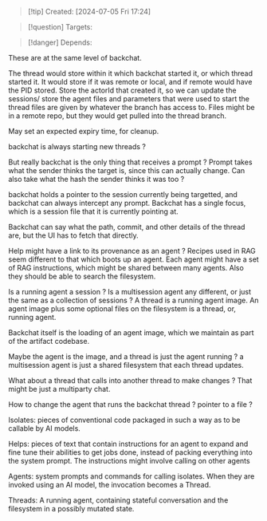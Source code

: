 
>[!tip] Created: [2024-07-05 Fri 17:24]

>[!question] Targets: 

>[!danger] Depends: 

These are at the same level of backchat.

The thread would store within it which backchat started it, or which thread started it.
It would store if it was remote or local, and if remote would have the PID stored.
Store the actorId that created it, so we can update the sessions/
store the agent files and parameters that were used to start the thread
files are given by whatever the branch has access to.  Files might be in a remote repo, but they would get pulled into the thread branch.


May set an expected expiry time, for cleanup.

backchat is always starting new threads ?

But really backchat is the only thing that receives a prompt ?
Prompt takes what the sender thinks the target is, since this can actually change.
Can also take what the hash the sender thinks it was too ?

backchat holds a pointer to the session currently being targetted, and backchat can always intercept any prompt.
Backchat has a single focus, which is a session file that it is currently pointing at.

Backchat can say what the path, commit, and other details of the thread are, but the UI has to fetch that directly.


Help might have a link to its provenance as an agent ?
Recipes used in RAG seem different to that which boots up an agent.  Each agent might have a set of RAG instructions, which might be shared between many agents.
Also they should be able to search the filesystem.

Is a running agent a session ?
Is a multisession agent any different, or just the same as a collection of sessions ?
A thread is a running agent image.
An agent image plus some optional files on the filesystem is a thread, or, running agent.

Backchat itself is the loading of an agent image, which we maintain as part of the artifact codebase.

Maybe the agent is the image, and a thread is just the agent running ?
a multisession agent is just a shared filesystem that each thread updates.

What about a thread that calls into another thread to make changes ?  That might be just a multiparty chat.

How to change the agent that runs the backchat thread ?  pointer to a file ?

Isolates: pieces of conventional code packaged in such a way as to be callable by AI models.

Helps: pieces of text that contain instructions for an agent to expand and fine tune their abilities to get jobs done, instead of packing everything into the system prompt.  The instructions might involve calling on other agents

Agents: system prompts and commands for calling isolates.  When they are invoked using an AI model, the invocation becomes a Thread.

Threads: A running agent, containing stateful conversation and the filesystem in a possibly mutated state.